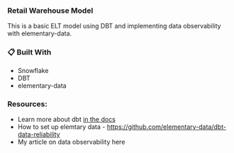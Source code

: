 ### Retail Warehouse Model
This is a basic ELT model using DBT and implementing data observability with elementary-data.

### 📋 Built With
- Snowflake
- DBT
- elementary-data

### Resources:
- Learn more about dbt [in the docs](https://docs.getdbt.com/docs/introduction)
- How to set up elemtary data - https://github.com/elementary-data/dbt-data-reliability
- My article on data observability here
